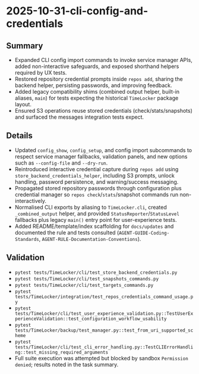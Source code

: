 # 2025-10-31-cli-config-and-credentials

## Summary

- Expanded CLI config import commands to invoke service manager APIs, added non-interactive safeguards, and exposed shorthand helpers required by UX tests.
- Restored repository credential prompts inside `repos add`, sharing the backend helper, persisting passwords, and improving feedback.
- Added legacy compatibility shims (combined output helper, built-in aliases, `main`) for tests expecting the historical `TimeLocker` package layout.
- Ensured S3 operations reuse stored credentials (check/stats/snapshots) and surfaced the messages integration tests expect.

## Details

- Updated `config_show`, `config_setup`, and config import subcommands to respect service manager fallbacks, validation panels, and new options such as
  `--config-file` and `--dry-run`.
- Reintroduced interactive credential capture during `repos add` using `store_backend_credentials_helper`, including S3 prompts, unlock handling, password
  persistence, and warning/success messaging.
- Propagated stored repository passwords through configuration plus credential manager so `repos check`/`stats`/snapshot commands run non-interactively.
- Normalised CLI exports by aliasing to `TimeLocker.cli`, created `_combined_output` helper, and provided `StatusReporter`/`StatusLevel` fallbacks plus legacy
  `main()` entry point for user-experience tests.
- Added README/template/index scaffolding for `docs/updates` and documented the rule and tests consulted (`AGENT-GUIDE-Coding-Standards`,
  `AGENT-RULE-Documentation-Conventions`).

## Validation

- `pytest tests/TimeLocker/cli/test_store_backend_credentials.py`
- `pytest tests/TimeLocker/cli/test_snapshots_commands.py`
- `pytest tests/TimeLocker/cli/test_targets_commands.py`
- `pytest tests/TimeLocker/integration/test_repos_credentials_command_usage.py`
- `pytest tests/TimeLocker/cli/test_user_experience_validation.py::TestUserExperienceValidation::test_configuration_workflow_usability`
- `pytest tests/TimeLocker/backup/test_manager.py::test_from_uri_supported_scheme`
- `pytest tests/TimeLocker/cli/test_cli_error_handling.py::TestCLIErrorHandling::test_missing_required_arguments`
- Full suite execution was attempted but blocked by sandbox `Permission denied`; results noted in the task summary.
